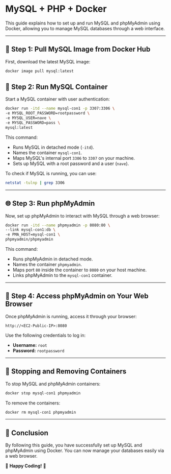 # MySQL + PHP + Docker

This guide explains how to set up and run MySQL and phpMyAdmin using Docker, allowing you to manage MySQL databases through a web interface.

---

## 🚀 Step 1: Pull MySQL Image from Docker Hub
First, download the latest MySQL image:
```bash
docker image pull mysql:latest
```

## 🐳 Step 2: Run MySQL Container
Start a MySQL container with user authentication:
```bash
docker run -itd --name mysql-con1 -p 3307:3306 \
-e MYSQL_ROOT_PASSWORD=rootpassword \
-e MYSQL_USER=nave \
-e MYSQL_PASSWORD=pass \
mysql:latest
```
This command:
- Runs MySQL in detached mode (`-itd`).
- Names the container `mysql-con1`.
- Maps MySQL's internal port `3306` to `3307` on your machine.
- Sets up MySQL with a root password and a user (`nave`).

To check if MySQL is running, you can use:
```bash
netstat -tulnp | grep 3306
```

---

## 🌐 Step 3: Run phpMyAdmin
Now, set up phpMyAdmin to interact with MySQL through a web browser:
```bash
docker run -itd --name phpmyadmin -p 8080:80 \
--link mysql-con1:db \
-e PMA_HOST=mysql-con1 \
phpmyadmin/phpmyadmin
```
This command:
- Runs phpMyAdmin in detached mode.
- Names the container `phpmyadmin`.
- Maps port `80` inside the container to `8080` on your host machine.
- Links phpMyAdmin to the `mysql-con1` container.

---

## 🔗 Step 4: Access phpMyAdmin on Your Web Browser
Once phpMyAdmin is running, access it through your browser:
```
http://<EC2-Public-IP>:8080
```
Use the following credentials to log in:
- **Username:** `root`
- **Password:** `rootpassword`

---

## 🛑 Stopping and Removing Containers
To stop MySQL and phpMyAdmin containers:
```bash
docker stop mysql-con1 phpmyadmin
```
To remove the containers:
```bash
docker rm mysql-con1 phpmyadmin
```

---

## 🎯 Conclusion
By following this guide, you have successfully set up MySQL and phpMyAdmin using Docker. You can now manage your databases easily via a web browser.

📌 **Happy Coding!** 🚀


